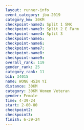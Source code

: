 ```yaml
---
layout: runner-info 
event_category: jbu-2019 
category_km: 30KM 
checkpoint-name2: Split 1 SMK 
checkpoint-name3: Split 2 E Farm 
checkpoint-name4: Split 3 
checkpoint-name5: 
checkpoint-name6: 
checkpoint-name7: 
checkpoint-name8: 
checkpoint-name9: 
overall_rank: 119
gender_rank: 25
category_rank: 11
bib: 34015
name: WONG HSIN YI
distance: 30KM
category: 30KM Women Veteran
gender: Female
time: 4-39-24
start: 2-00-00
checkpoint2: 
checkpoint3: 
finish: 6-39-24
---
```

